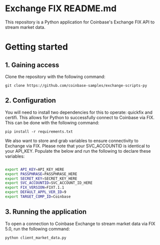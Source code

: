 # Exchange FIX README.md

This repository is a Python application for Coinbase's Exchange FIX API to stream market data.
# Getting started

## 1. Gaining access

Clone the repository with the following command:
```
git clone https://github.com/coinbase-samples/exchange-scripts-py
```

## 2. Configuration

You will need to install two dependencies for this to operate: quickfix and certifi. This allows for Python to successfully connect to Coinbase via FIX. This can be done with the following command:

```
pip install -r requirements.txt
```

We also want to store and grab variables to ensure connectivity to Exchange via FIX. Please note that your SVC_ACCOUNTID is identical to your API_KEY.  Populate the below and run the following to declare these variables:

```bash

export API_KEY=API_KEY_HERE
export PASSPHRASE=PASSPHRASE_HERE
export SECRET_KEY=SECRET_KEY_HERE
export SVC_ACCOUNTID=SVC_ACCOUNT_ID_HERE
export FIX_VERSION=FIXT.1.1
export DEFAULT_APPL_VER_ID=9
export TARGET_COMP_ID=Coinbase
```

## 3. Running the application

To open a connection to Coinbase Exchange to stream market data via FIX 5.0, run the following command:

```
python client_market_data.py 
```

